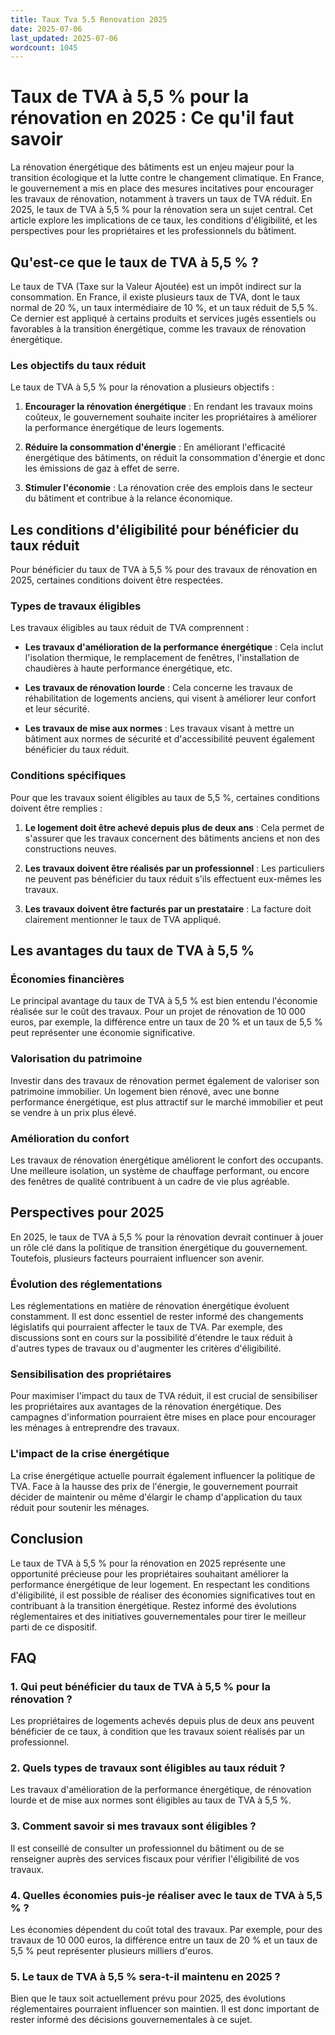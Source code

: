 ```yaml
---
title: Taux Tva 5.5 Renovation 2025
date: 2025-07-06
last_updated: 2025-07-06
wordcount: 1045
---
```


# Taux de TVA à 5,5 % pour la rénovation en 2025 : Ce qu'il faut savoir

La rénovation énergétique des bâtiments est un enjeu majeur pour la transition écologique et la lutte contre le changement climatique. En France, le gouvernement a mis en place des mesures incitatives pour encourager les travaux de rénovation, notamment à travers un taux de TVA réduit. En 2025, le taux de TVA à 5,5 % pour la rénovation sera un sujet central. Cet article explore les implications de ce taux, les conditions d'éligibilité, et les perspectives pour les propriétaires et les professionnels du bâtiment.

## Qu'est-ce que le taux de TVA à 5,5 % ?

Le taux de TVA (Taxe sur la Valeur Ajoutée) est un impôt indirect sur la consommation. En France, il existe plusieurs taux de TVA, dont le taux normal de 20 %, un taux intermédiaire de 10 %, et un taux réduit de 5,5 %. Ce dernier est appliqué à certains produits et services jugés essentiels ou favorables à la transition énergétique, comme les travaux de rénovation énergétique.

### Les objectifs du taux réduit

Le taux de TVA à 5,5 % pour la rénovation a plusieurs objectifs :

1. **Encourager la rénovation énergétique** : En rendant les travaux moins coûteux, le gouvernement souhaite inciter les propriétaires à améliorer la performance énergétique de leurs logements.
   
2. **Réduire la consommation d'énergie** : En améliorant l'efficacité énergétique des bâtiments, on réduit la consommation d'énergie et donc les émissions de gaz à effet de serre.

3. **Stimuler l'économie** : La rénovation crée des emplois dans le secteur du bâtiment et contribue à la relance économique.

## Les conditions d'éligibilité pour bénéficier du taux réduit

Pour bénéficier du taux de TVA à 5,5 % pour des travaux de rénovation en 2025, certaines conditions doivent être respectées.

### Types de travaux éligibles

Les travaux éligibles au taux réduit de TVA comprennent :

- **Les travaux d'amélioration de la performance énergétique** : Cela inclut l'isolation thermique, le remplacement de fenêtres, l'installation de chaudières à haute performance énergétique, etc.
  
- **Les travaux de rénovation lourde** : Cela concerne les travaux de réhabilitation de logements anciens, qui visent à améliorer leur confort et leur sécurité.

- **Les travaux de mise aux normes** : Les travaux visant à mettre un bâtiment aux normes de sécurité et d'accessibilité peuvent également bénéficier du taux réduit.

### Conditions spécifiques

Pour que les travaux soient éligibles au taux de 5,5 %, certaines conditions doivent être remplies :

1. **Le logement doit être achevé depuis plus de deux ans** : Cela permet de s'assurer que les travaux concernent des bâtiments anciens et non des constructions neuves.

2. **Les travaux doivent être réalisés par un professionnel** : Les particuliers ne peuvent pas bénéficier du taux réduit s'ils effectuent eux-mêmes les travaux.

3. **Les travaux doivent être facturés par un prestataire** : La facture doit clairement mentionner le taux de TVA appliqué.

## Les avantages du taux de TVA à 5,5 %

### Économies financières

Le principal avantage du taux de TVA à 5,5 % est bien entendu l'économie réalisée sur le coût des travaux. Pour un projet de rénovation de 10 000 euros, par exemple, la différence entre un taux de 20 % et un taux de 5,5 % peut représenter une économie significative.

### Valorisation du patrimoine

Investir dans des travaux de rénovation permet également de valoriser son patrimoine immobilier. Un logement bien rénové, avec une bonne performance énergétique, est plus attractif sur le marché immobilier et peut se vendre à un prix plus élevé.

### Amélioration du confort

Les travaux de rénovation énergétique améliorent le confort des occupants. Une meilleure isolation, un système de chauffage performant, ou encore des fenêtres de qualité contribuent à un cadre de vie plus agréable.

## Perspectives pour 2025

En 2025, le taux de TVA à 5,5 % pour la rénovation devrait continuer à jouer un rôle clé dans la politique de transition énergétique du gouvernement. Toutefois, plusieurs facteurs pourraient influencer son avenir.

### Évolution des réglementations

Les réglementations en matière de rénovation énergétique évoluent constamment. Il est donc essentiel de rester informé des changements législatifs qui pourraient affecter le taux de TVA. Par exemple, des discussions sont en cours sur la possibilité d'étendre le taux réduit à d'autres types de travaux ou d'augmenter les critères d'éligibilité.

### Sensibilisation des propriétaires

Pour maximiser l'impact du taux de TVA réduit, il est crucial de sensibiliser les propriétaires aux avantages de la rénovation énergétique. Des campagnes d'information pourraient être mises en place pour encourager les ménages à entreprendre des travaux.

### L'impact de la crise énergétique

La crise énergétique actuelle pourrait également influencer la politique de TVA. Face à la hausse des prix de l'énergie, le gouvernement pourrait décider de maintenir ou même d'élargir le champ d'application du taux réduit pour soutenir les ménages.

## Conclusion

Le taux de TVA à 5,5 % pour la rénovation en 2025 représente une opportunité précieuse pour les propriétaires souhaitant améliorer la performance énergétique de leur logement. En respectant les conditions d'éligibilité, il est possible de réaliser des économies significatives tout en contribuant à la transition énergétique. Restez informé des évolutions réglementaires et des initiatives gouvernementales pour tirer le meilleur parti de ce dispositif.

## FAQ

### 1. Qui peut bénéficier du taux de TVA à 5,5 % pour la rénovation ?

Les propriétaires de logements achevés depuis plus de deux ans peuvent bénéficier de ce taux, à condition que les travaux soient réalisés par un professionnel.

### 2. Quels types de travaux sont éligibles au taux réduit ?

Les travaux d'amélioration de la performance énergétique, de rénovation lourde et de mise aux normes sont éligibles au taux de TVA à 5,5 %.

### 3. Comment savoir si mes travaux sont éligibles ?

Il est conseillé de consulter un professionnel du bâtiment ou de se renseigner auprès des services fiscaux pour vérifier l'éligibilité de vos travaux.

### 4. Quelles économies puis-je réaliser avec le taux de TVA à 5,5 % ?

Les économies dépendent du coût total des travaux. Par exemple, pour des travaux de 10 000 euros, la différence entre un taux de 20 % et un taux de 5,5 % peut représenter plusieurs milliers d'euros.

### 5. Le taux de TVA à 5,5 % sera-t-il maintenu en 2025 ?

Bien que le taux soit actuellement prévu pour 2025, des évolutions réglementaires pourraient influencer son maintien. Il est donc important de rester informé des décisions gouvernementales à ce sujet.